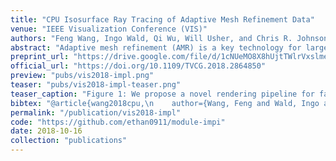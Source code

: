 ```yaml
---
title: "CPU Isosurface Ray Tracing of Adaptive Mesh Refinement Data"
venue: "IEEE Visualization Conference (VIS)"
authors: "Feng Wang, Ingo Wald, Qi Wu, Will Usher, and Chris R. Johnson"
abstract: "Adaptive mesh refinement (AMR) is a key technology for large-scale simulations that allows for adaptively changing the simulation mesh resolution, resulting in significant computational and storage savings. However, visualizing such AMR data poses a significant challenge due to the difficulties introduced by the hierarchical representation when reconstructing continuous field values. In this paper, we detail a comprehensive solution for interactive isosurface rendering of block-structured AMR data. We contribute a novel reconstruction strategy-the octant method-which is continuous, adaptive and simple to implement. Furthermore, we present a generally applicable hybrid implicit isosurface ray-tracing method, which provides better rendering quality and performance than the built-in sampling-based approach in OSPRay. Finally, we integrate our octant method and hybrid isosurface geometry into OSPRay as a module, providing the ability to create high-quality interactive visualizations combining volume and isosurface representations of BS-AMR data. We evaluate the rendering performance, memory consumption and quality of our method on two gigascale block-structured AMR datasets."
preprint_url: "https://drive.google.com/file/d/1cNUeMO8X8hUjtTWlrVxslmeLOdq3vdyJ/view?usp=sharing"
official_url: "https://doi.org/10.1109/TVCG.2018.2864850"
preview: "pubs/vis2018-impl.png"
teaser: "pubs/vis2018-impl-teaser.png"
teaser_caption: "Figure 1: We propose a novel rendering pipeline for fast volume rendering using optimized foveated sparse rendering and deep neural reconstruction networks. FoVolNet can faithfully reconstruct visual information from sparse inputs. With FoVolNet, developers are able to significantly improve rendering time without sacrificing visual quality."
bibtex: "@article{wang2018cpu,\n    author={Wang, Feng and Wald, Ingo and Wu, Qi and Usher, Will and Johnson, Chris R.},\n    journal={IEEE Transactions on Visualization and Computer Graphics}, \n    title={CPU Isosurface Ray Tracing of Adaptive Mesh Refinement Data}, \n    year={2019},\n    volume={25},\n    number={1},\n    pages={1142-1151},\n    doi={10.1109/TVCG.2018.2864850}\n}"
permalink: "/publication/vis2018-impl"
code: "https://github.com/ethan0911/module-impi"
date: 2018-10-16
collection: "publications"
---
```

